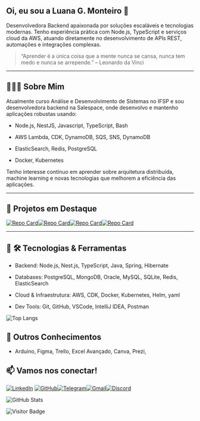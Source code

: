 ## Oi, eu sou a Luana G. Monteiro 👋

Desenvolvedora Backend apaixonada por soluções escaláveis e tecnologias modernas. Tenho experiência prática com Node.js, TypeScript e serviços cloud da AWS, atuando diretamente no desenvolvimento de APIs REST, automações e integrações complexas.


> “Aprender é a única coisa que a mente nunca se cansa, nunca tem medo e nunca se arrepende.” 
– Leonardo da Vinci

---

## 👩🏻‍💻 Sobre Mim

Atualmente curso Análise e Desenvolvimento de Sistemas no IFSP e sou desenvolvedora backend na Salespace, onde desenvolvo e mantenho aplicações robustas usando:

- Node.js, NestJS, Javascript, TypeScript, Bash

- AWS Lambda, CDK, DynamoDB, SQS, SNS, DynamoDB

- ElasticSearch, Redis, PostgreSQL

- Docker, Kubernetes

Tenho interesse contínuo em aprender sobre arquitetura distribuída, machine learning e novas tecnologias que melhorem a eficiência das aplicações.

---

## 🎈 Projetos em Destaque
[![Repo Card](https://github-readme-stats.vercel.app/api/pin/?username=LuanaMonteiro0&repo=JAVAEE&bg_color=000&border_color=30A3DC&show_icons=true&icon_color=30A3DC&title_color=E94D5F&text_color=FFF)](https://github.com/LuanaMonteiro0/JAVAEE)[![Repo Card](https://github-readme-stats.vercel.app/api/pin/?username=LuanaMonteiro0&repo=JAVA&bg_color=000&border_color=30A3DC&show_icons=true&icon_color=30A3DC&title_color=E94D5F&text_color=FFF)](https://github.com/LuanaMonteiro0/JAVA)[![Repo Card](https://github-readme-stats.vercel.app/api/pin/?username=LuanaMonteiro0&repo=ExpressAPI&bg_color=000&border_color=30A3DC&show_icons=true&icon_color=30A3DC&title_color=E94D5F&text_color=FFF)](https://github.com/LuanaMonteiro0/ExpressAPI)[![Repo Card](https://github-readme-stats.vercel.app/api/pin/?username=LuanaMonteiro0&repo=AWS-CDK&bg_color=000&border_color=30A3DC&show_icons=true&icon_color=30A3DC&title_color=E94D5F&text_color=FFF)](https://github.com/LuanaMonteiro0/AWS-CDK)

---

## 💾 🛠️ Tecnologias & Ferramentas

- Backend: Node.js, Nest.js, TypeScript, Java, Spring, Hibernate

- Databases: PostgreSQL, MongoDB, Oracle, MySQL, SQLite, Redis, ElasticSearch

- Cloud & Infraestrutura: AWS, CDK, Docker, Kubernetes, Helm, yaml

- Dev Tools: Git, GitHub, VSCode, IntelliJ IDEA, Postman

![Top Langs](https://github-readme-stats-git-masterrstaa-rickstaa.vercel.app/api/top-langs/?username=LuanaMonteiro0&layout=compact&bg_color=000&border_color=30A3DC&title_color=E94D5F&text_color=FFF)

## 🔧 Outros Conhecimentos

- Arduino, Figma, Trello, Excel Avançado, Canva, Prezi, 


## 📫 Vamos nos conectar!
[![LinkedIn](https://img.shields.io/badge/LinkedIn-0077B5?style=for-the-badge&logo=linkedin&logoColor=white)](https://www.linkedin.com/in/luana-g-monteiro/) [![GitHub](https://img.shields.io/badge/GitHub-100000?style=for-the-badge&logo=github&logoColor=white)](https://github.com/LuanaMonteiro0)[![Telegram](https://img.shields.io/badge/Telegram-000?style=for-the-badge&logo=telegram&logoColor=2CA5E0)](https://t.me/LuanaMonteiro0)[![Gmail](https://img.shields.io/badge/Gmail-333333?style=for-the-badge&logo=gmail&logoColor=red)](mailto:luxo11111@gmail.com)[![Discord](https://img.shields.io/badge/Discord-7289DA?style=for-the-badge&logo=discord&logoColor=white)](https://discord.com/channels/@luanamonteiro/)


![GitHub Stats](https://github-readme-stats.vercel.app/api?username=LuanaMonteiro0&theme=transparent&bg_color=000&border_color=30A3DC&show_icons=true&icon_color=30A3DC&title_color=E94D5F&text_color=FFF&hide_title=true&hide=stars)

![Visitor Badge](https://visitor-badge.laobi.icu/badge?page_id=LuanaMonteiro0.LuanaMonteiro0&theme=dark)
